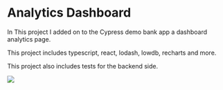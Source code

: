 # Analytics Dashboard

In This project I added on to the Cypress demo bank app a dashboard analytics page.

This project includes typescript, react, lodash, lowdb, recharts and more.

This project also includes tests for the backend side.

![](qesPQJYnFi.gif)
